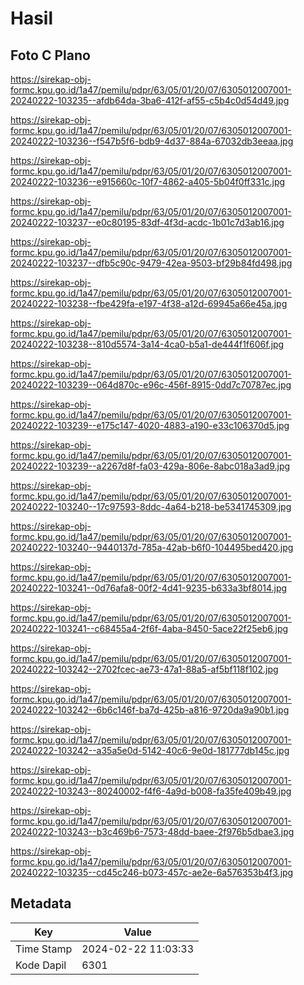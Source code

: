 # Hasil

## Foto C Plano

https://sirekap-obj-formc.kpu.go.id/1a47/pemilu/pdpr/63/05/01/20/07/6305012007001-20240222-103235--afdb64da-3ba6-412f-af55-c5b4c0d54d49.jpg

https://sirekap-obj-formc.kpu.go.id/1a47/pemilu/pdpr/63/05/01/20/07/6305012007001-20240222-103236--f547b5f6-bdb9-4d37-884a-67032db3eeaa.jpg

https://sirekap-obj-formc.kpu.go.id/1a47/pemilu/pdpr/63/05/01/20/07/6305012007001-20240222-103236--e915660c-10f7-4862-a405-5b04f0ff331c.jpg

https://sirekap-obj-formc.kpu.go.id/1a47/pemilu/pdpr/63/05/01/20/07/6305012007001-20240222-103237--e0c80195-83df-4f3d-acdc-1b01c7d3ab16.jpg

https://sirekap-obj-formc.kpu.go.id/1a47/pemilu/pdpr/63/05/01/20/07/6305012007001-20240222-103237--dfb5c90c-9479-42ea-9503-bf29b84fd498.jpg

https://sirekap-obj-formc.kpu.go.id/1a47/pemilu/pdpr/63/05/01/20/07/6305012007001-20240222-103238--fbe429fa-e197-4f38-a12d-69945a66e45a.jpg

https://sirekap-obj-formc.kpu.go.id/1a47/pemilu/pdpr/63/05/01/20/07/6305012007001-20240222-103238--810d5574-3a14-4ca0-b5a1-de444f1f606f.jpg

https://sirekap-obj-formc.kpu.go.id/1a47/pemilu/pdpr/63/05/01/20/07/6305012007001-20240222-103239--064d870c-e96c-456f-8915-0dd7c70787ec.jpg

https://sirekap-obj-formc.kpu.go.id/1a47/pemilu/pdpr/63/05/01/20/07/6305012007001-20240222-103239--e175c147-4020-4883-a190-e33c106370d5.jpg

https://sirekap-obj-formc.kpu.go.id/1a47/pemilu/pdpr/63/05/01/20/07/6305012007001-20240222-103239--a2267d8f-fa03-429a-806e-8abc018a3ad9.jpg

https://sirekap-obj-formc.kpu.go.id/1a47/pemilu/pdpr/63/05/01/20/07/6305012007001-20240222-103240--17c97593-8ddc-4a64-b218-be5341745309.jpg

https://sirekap-obj-formc.kpu.go.id/1a47/pemilu/pdpr/63/05/01/20/07/6305012007001-20240222-103240--9440137d-785a-42ab-b6f0-104495bed420.jpg

https://sirekap-obj-formc.kpu.go.id/1a47/pemilu/pdpr/63/05/01/20/07/6305012007001-20240222-103241--0d76afa8-00f2-4d41-9235-b633a3bf8014.jpg

https://sirekap-obj-formc.kpu.go.id/1a47/pemilu/pdpr/63/05/01/20/07/6305012007001-20240222-103241--c68455a4-2f6f-4aba-8450-5ace22f25eb6.jpg

https://sirekap-obj-formc.kpu.go.id/1a47/pemilu/pdpr/63/05/01/20/07/6305012007001-20240222-103242--2702fcec-ae73-47a1-88a5-af5bf118f102.jpg

https://sirekap-obj-formc.kpu.go.id/1a47/pemilu/pdpr/63/05/01/20/07/6305012007001-20240222-103242--6b6c146f-ba7d-425b-a816-9720da9a90b1.jpg

https://sirekap-obj-formc.kpu.go.id/1a47/pemilu/pdpr/63/05/01/20/07/6305012007001-20240222-103242--a35a5e0d-5142-40c6-9e0d-181777db145c.jpg

https://sirekap-obj-formc.kpu.go.id/1a47/pemilu/pdpr/63/05/01/20/07/6305012007001-20240222-103243--80240002-f4f6-4a9d-b008-fa35fe409b49.jpg

https://sirekap-obj-formc.kpu.go.id/1a47/pemilu/pdpr/63/05/01/20/07/6305012007001-20240222-103243--b3c469b6-7573-48dd-baee-2f976b5dbae3.jpg

https://sirekap-obj-formc.kpu.go.id/1a47/pemilu/pdpr/63/05/01/20/07/6305012007001-20240222-103235--cd45c246-b073-457c-ae2e-6a576353b4f3.jpg


## Metadata

| Key        | Value               |
| ---------- | ------------------- |
| Time Stamp | 2024-02-22 11:03:33 |
| Kode Dapil | 6301                |



